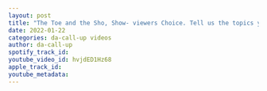 ```yaml
---
layout: post
title: "The Toe and the Sho, Show- viewers Choice. Tell us the topics you want to discuss"
date: 2022-01-22
categories: da-call-up videos
author: da-call-up
spotify_track_id: 
youtube_video_id: hvjdED1Hz68
apple_track_id: 
youtube_metadata: 
---
```

